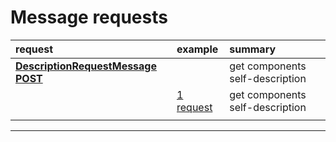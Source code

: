 # Message requests

|**request**|**example**|**summary**|
|:---|:---|:---|
|**[DescriptionRequestMessage POST](./DescriptionRequestMessage_POST.md)** |                                       | get components self-description |
|                                  | [1 request](./DescriptionRequestMessage_POST.md#1-request) | get components self-description |
||||

---
